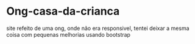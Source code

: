 # Ong-casa-da-crianca
site refeito de uma ong, onde não era responsivel, tentei deixar a mesma coisa com pequenas melhorias usando bootstrap
